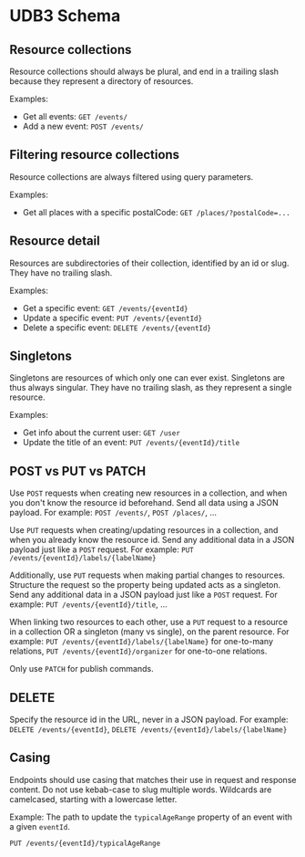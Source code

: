 ---
---

# UDB3 Schema

## Resource collections

Resource collections should always be plural, and end in a trailing slash because they represent a directory of resources.

Examples:
- Get all events: `GET /events/`
- Add a new event: `POST /events/`

## Filtering resource collections

Resource collections are always filtered using query parameters.

Examples:
- Get all places with a specific postalCode: `GET /places/?postalCode=...`

## Resource detail

Resources are subdirectories of their collection, identified by an id or slug.
They have no trailing slash.

Examples:
- Get a specific event: `GET /events/{eventId}`
- Update a specific event: `PUT /events/{eventId}`
- Delete a specific event: `DELETE /events/{eventId}`

## Singletons

Singletons are resources of which only one can ever exist. Singletons are thus always singular.
They have no trailing slash, as they represent a single resource.

Examples:
- Get info about the current user: `GET /user`
- Update the title of an event: `PUT /events/{eventId}/title`

## POST vs PUT vs PATCH

Use `POST` requests when creating new resources in a collection, and when you don't know the resource id beforehand.
Send all data using a JSON payload.
For example: `POST /events/`, `POST /places/`, ...

Use `PUT` requests when creating/updating resources in a collection, and when you already know the resource id.
Send any additional data in a JSON payload just like a `POST` request.
For example: `PUT /events/{eventId}/labels/{labelName}`

Additionally, use `PUT` requests when making partial changes to resources. Structure the request so the property being updated acts as a singleton.
Send any additional data in a JSON payload just like a `POST` request.
For example: `PUT /events/{eventId}/title`, ...

When linking two resources to each other, use a `PUT` request to a resource in a collection OR a singleton (many vs single), on the parent resource.
For example: `PUT /events/{eventId}/labels/{labelName}` for one-to-many relations, `PUT /events/{eventId}/organizer` for one-to-one relations.

Only use `PATCH` for publish commands.

## DELETE

Specify the resource id in the URL, never in a JSON payload.
For example: `DELETE /events/{eventId}`, `DELETE /events/{eventId}/labels/{labelName}`

## Casing

Endpoints should use casing that matches their use in request and response content. Do not use kebab-case to slug multiple words. Wildcards are camelcased, starting with a lowercase letter.

Example: The path to update the `typicalAgeRange` property of an event with a given `eventId`.

    PUT /events/{eventId}/typicalAgeRange

